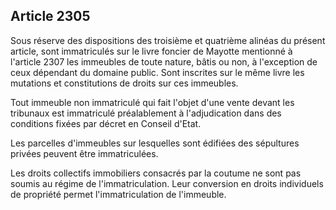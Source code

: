 Article 2305
----
Sous réserve des dispositions des troisième et quatrième alinéas du présent
article, sont immatriculés sur le livre foncier de Mayotte mentionné à l'article
2307 les immeubles de toute nature, bâtis ou non, à l'exception de ceux
dépendant du domaine public. Sont inscrites sur le même livre les mutations et
constitutions de droits sur ces immeubles.

Tout immeuble non immatriculé qui fait l'objet d'une vente devant les tribunaux
est immatriculé préalablement à l'adjudication dans des conditions fixées par
décret en Conseil d'Etat.

Les parcelles d'immeubles sur lesquelles sont édifiées des sépultures privées
peuvent être immatriculées.

Les droits collectifs immobiliers consacrés par la coutume ne sont pas soumis au
régime de l'immatriculation. Leur conversion en droits individuels de propriété
permet l'immatriculation de l'immeuble.
